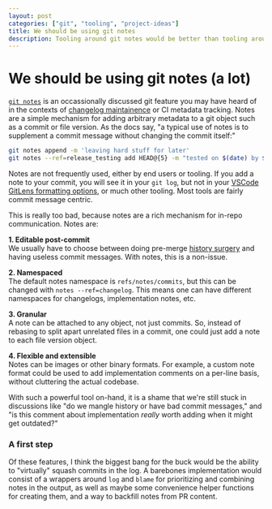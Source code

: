 ```yaml
---
layout: post
categories: ["git", "tooling", "project-ideas"]
title: We should be using git notes
description: Tooling around git notes would be better than tooling around commit messages.
---
```

# We should be using git notes (a lot)

[`git notes`] is an occassionally discussed git feature you may have heard of in the contexts of [changelog maintainence] or CI metadata tracking.
Notes are a simple mechanism for adding arbitrary metadata to a git object such as a commit or file version.
As the docs say, "a typical use of notes is to supplement a commit message without changing the commit itself:"
```bash
git notes append -m 'leaving hard stuff for later'
git notes --ref=release_testing add HEAD@{5} -m "tested on $(date) by $(users)"
```

Notes are not frequently used, either by end users or tooling.
If you add a note to your commit, you will see it in your `git log`,
but not in your [VSCode GitLens formatting options], or much other tooling.
Most tools are fairly commit message centric.

This is really too bad, because notes are a rich mechanism for in-repo communication.
Notes are:

**1. Editable post-commit**  
We usually have to choose between doing pre-merge [history surgery] and having useless commit messages.
With notes, this is a non-issue.

**2. Namespaced**  
The default notes namespace is `refs/notes/commits`, but this can be changed with `notes --ref=changelog`.
This means one can have different namespaces for changelogs, implementation notes, etc.

**3. Granular**  
A note can be attached to any object, not just commits.
So, instead of rebasing to split apart unrelated files in a commit,
one could just add a note to each file version object.

**4. Flexible and extensible**  
Notes can be images or other binary formats.
For example, a custom note format could be used to add implementation comments on a per-line basis,
without cluttering the actual codebase.

With such a powerful tool on-hand, it is a shame that we're still stuck in discussions like
"do we mangle history or have bad commit messages,"
and "is this comment about implementation _really_ worth adding when it might get outdated?"

### A first step

Of these features, I think the biggest bang for the buck would be the ability to "virtually" squash commits in the log.
A barebones implementation would consist of a wrappers around `log` and `blame` for prioritizing and combining notes in the output,
as well as maybe some convenience helper functions for creating them, and a way to backfill notes from PR content.

[`git notes`]: https://git-scm.com/docs/git-notes
[changelog maintainence]: https://dev.to/leehambley/effortlessly-maintain-a-high-quality-change-log-with-git-notes-4bm5
[history surgery]: https://about.gitlab.com/blog/2018/06/07/keeping-git-commit-history-clean/
[VSCode GitLens formatting options]: https://github.com/gitkraken/vscode-gitlens/wiki/Custom-Formatting#commit-tokens
